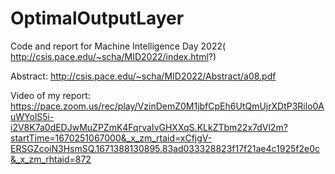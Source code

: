 # OptimalOutputLayer
Code and report for Machine Intelligence Day 2022( http://csis.pace.edu/~scha/MID2022/index.html?)

Abstract: http://csis.pace.edu/~scha/MID2022/Abstract/a08.pdf

Video of my report: https://pace.zoom.us/rec/play/VzinDemZ0M1jbfCpEh6UtQmUjrXDtP3Rilo0AuWYolS5i-i2V8K7a0dEDJwMuZPZmK4FqrvaIvGHXXqS.KLkZTbm22x7dVl2m?startTime=1670251067000&_x_zm_rtaid=xCfjgV-ERSGZcoiN3HsmSQ.1671388130895.83ad033328823f17f21ae4c1925f2e0c&_x_zm_rhtaid=872
